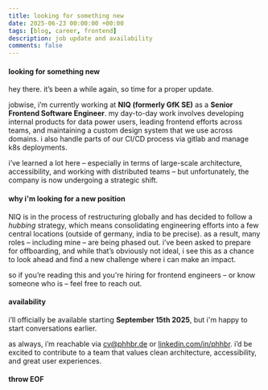 ```yaml
---
title: looking for something new
date: 2025-06-23 00:00:00 +00:00
tags: [blog, career, frontend]
description: job update and availability
comments: false
---
```


#### looking for something new

hey there. it’s been a while again, so time for a proper update.

jobwise, i’m currently working at **NIQ (formerly GfK SE)** as a **Senior Frontend Software Engineer**. my day-to-day work involves developing internal products for data power users, leading frontend efforts across teams, and maintaining a custom design system that we use across domains. i also handle parts of our CI/CD process via gitlab and manage k8s deployments. 

i’ve learned a lot here – especially in terms of large-scale architecture, accessibility, and working with distributed teams – but unfortunately, the company is now undergoing a strategic shift.

#### why i'm looking for a new position

NIQ is in the process of restructuring globally and has decided to follow a *hubbing* strategy, which means consolidating engineering efforts into a few central locations (outside of germany, india to be precise). as a result, many roles – including mine – are being phased out. i’ve been asked to prepare for offboarding, and while that’s obviously not ideal, i see this as a chance to look ahead and find a new challenge where i can make an impact.

so if you’re reading this and you're hiring for frontend engineers – or know someone who is – feel free to reach out.

#### availability

i’ll officially be available starting **September 15th 2025**, but i'm happy to start conversations earlier.

as always, i’m reachable via [cv@phhbr.de](mailto:cv@phhbr.de) or [linkedin.com/in/phhbr](https://linkedin.com/in/phhbr). i’d be excited to contribute to a team that values clean architecture, accessibility, and great user experiences.

#### throw EOF
